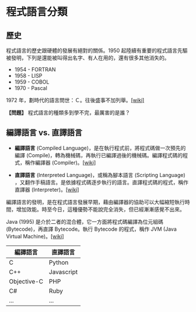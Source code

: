 # 程式語言分類

## 歷史

程式語言的歷史跟硬體的發展有絕對的關係。1950 起陸續有重要的程式語言先驅被發明，下列是還能被叫得出名字、有人在用的，還有很多其他消失的。

- 1954 - FORTRAN
- 1958 - LISP
- 1959 - COBOL
- 1970 - Pascal

1972 年，劃時代的語言問世：Ｃ。往後盛事不加列舉。[[wiki]](https://zh.wikipedia.org/wiki/程式語言歷史)

**【問題】** 程式語言的種類多到學不完，最厲害的是誰？

## 編譯語言 vs. 直譯語言

- **編譯語言** (Compiled Language)，是在執行程式前，將程式碼做一次預先的編譯 (Compile)，轉為機械碼，再執行已編譯過後的機械碼。編譯程式碼的程式，稱作編譯器 (Compiler)。[[wiki]](https://zh.wikipedia.org/wiki/編譯語言)

- **直譯語言** (Interpreted Language)，或稱為腳本語言 (Scripting Language) ，又翻作手稿語言。是依據程式碼逐步執行的語言。直譯程式碼的程式，稱作直譯器 (Interpreter)。[[wiki]](https://zh.wikipedia.org/wiki/直譯語言)

編譯語言的發明，是在程式語言發展早期，藉由編譯器的協助可以大幅縮短執行時間，增加效能。時至今日，這種優勢不能說完全消失，但已經漸漸感覺不出來。

Java (1995) 是介於二者的混合體，它一方面將程式碼編譯為位元組碼 (Bytecode)，再直譯 Bytecode。執行 Bytecode 的程式，稱作 JVM (Java Virtual Machine)。[[wiki]](https://zh.wikipedia.org/wiki/java)

| 編譯語言 | 直譯語言 |
| - | - |
| C | Python |
| C++ | Javascript |
| Objective-C | PHP |
| C# | Ruby |
| ... | ... |
